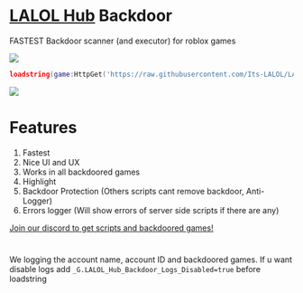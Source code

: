 # [LALOL Hub](https://github.com/Its-LALOL/LALOL-Hub) Backdoor
FASTEST Backdoor scanner (and executor) for roblox games

![](https://raw.githubusercontent.com/Its-LALOL/LALOL-Hub/main/Backdoor-Scanner/screenshot2.png)

```lua
loadstring(game:HttpGet('https://raw.githubusercontent.com/Its-LALOL/LALOL-Hub/main/Backdoor-Scanner/script'))()
```

![](https://raw.githubusercontent.com/Its-LALOL/LALOL-Hub/main/Backdoor-Scanner/screenshot.png)

# Features
1. Fastest
2. Nice UI and UX
3. Works in all backdoored games
4. Highlight
5. Backdoor Protection (Others scripts cant remove backdoor, Anti-Logger)
6. Errors logger (Will show errors of server side scripts if there are any)

[Join our discord to get scripts and backdoored games!](https://discord.gg/XXqzxT7E5z)

#
We logging the account name, account ID and backdoored games. If u want disable logs add `_G.LALOL_Hub_Backdoor_Logs_Disabled=true` before loadstring
